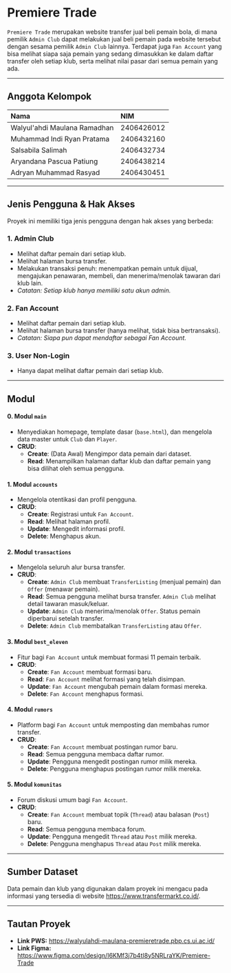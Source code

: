 # Premiere Trade

`Premiere Trade` merupakan website transfer jual beli pemain bola, di mana pemilik `Admin Club` dapat melakukan jual beli pemain pada website tersebut dengan sesama pemilik `Admin Club` lainnya. Terdapat juga `Fan Account` yang bisa melihat siapa saja pemain yang sedang dimasukkan ke dalam daftar transfer oleh setiap klub, serta melihat nilai pasar dari semua pemain yang ada.

---

## Anggota Kelompok

| Nama                          | NIM        |
| :---------------------------- | :--------- |
| Walyul'ahdi Maulana Ramadhan  | 2406426012 |
| Muhammad Indi Ryan Pratama    | 2406432160 |
| Salsabila Salimah             | 2406432734 |
| Aryandana Pascua Patiung      | 2406438214 |
| Adryan Muhammad Rasyad        | 2406430451 |

---

## Jenis Pengguna & Hak Akses

Proyek ini memiliki tiga jenis pengguna dengan hak akses yang berbeda:

### 1. Admin Club
* Melihat daftar pemain dari setiap klub.
* Melihat halaman bursa transfer.
* Melakukan transaksi penuh: menempatkan pemain untuk dijual, mengajukan penawaran, membeli, dan menerima/menolak tawaran dari klub lain.
* *Catatan: Setiap klub hanya memiliki satu akun admin.*

### 2. Fan Account
* Melihat daftar pemain dari setiap klub.
* Melihat halaman bursa transfer (hanya melihat, tidak bisa bertransaksi).
* *Catatan: Siapa pun dapat mendaftar sebagai Fan Account.*

### 3. User Non-Login
* Hanya dapat melihat daftar pemain dari setiap klub.

---

## Modul

#### 0. Modul `main`
* Menyediakan homepage, template dasar (`base.html`), dan mengelola data master untuk `Club` dan `Player`.
* **CRUD**:
    * **Create**: (Data Awal) Mengimpor data pemain dari dataset.
    * **Read**: Menampilkan halaman daftar klub dan daftar pemain yang bisa dilihat oleh semua pengguna.

#### 1. Modul `accounts`
* Mengelola otentikasi dan profil pengguna.
* **CRUD**:
    * **Create**: Registrasi untuk `Fan Account`.
    * **Read**: Melihat halaman profil.
    * **Update**: Mengedit informasi profil.
    * **Delete**: Menghapus akun.

#### 2. Modul `transactions`
* Mengelola seluruh alur bursa transfer.
* **CRUD**:
    * **Create**: `Admin Club` membuat `TransferListing` (menjual pemain) dan `Offer` (menawar pemain).
    * **Read**: Semua pengguna melihat bursa transfer. `Admin Club` melihat detail tawaran masuk/keluar.
    * **Update**: `Admin Club` menerima/menolak `Offer`. Status pemain diperbarui setelah transfer.
    * **Delete**: `Admin Club` membatalkan `TransferListing` atau `Offer`.

#### 3. Modul `best_eleven`
* Fitur bagi `Fan Account` untuk membuat formasi 11 pemain terbaik.
* **CRUD**:
    * **Create**: `Fan Account` membuat formasi baru.
    * **Read**: `Fan Account` melihat formasi yang telah disimpan.
    * **Update**: `Fan Account` mengubah pemain dalam formasi mereka.
    * **Delete**: `Fan Account` menghapus formasi.

#### 4. Modul `rumors`
* Platform bagi `Fan Account` untuk memposting dan membahas rumor transfer.
* **CRUD**:
    * **Create**: `Fan Account` membuat postingan rumor baru.
    * **Read**: Semua pengguna membaca daftar rumor.
    * **Update**: Pengguna mengedit postingan rumor milik mereka.
    * **Delete**: Pengguna menghapus postingan rumor milik mereka.

#### 5. Modul `komunitas`
* Forum diskusi umum bagi `Fan Account`.
* **CRUD**:
    * **Create**: `Fan Account` membuat topik (`Thread`) atau balasan (`Post`) baru.
    * **Read**: Semua pengguna membaca forum.
    * **Update**: Pengguna mengedit `Thread` atau `Post` milik mereka.
    * **Delete**: Pengguna menghapus `Thread` atau `Post` milik mereka.

---

## Sumber Dataset

Data pemain dan klub yang digunakan dalam proyek ini mengacu pada informasi yang tersedia di website https://www.transfermarkt.co.id/.

---

## Tautan Proyek

* **Link PWS:** https://walyulahdi-maulana-premieretrade.pbp.cs.ui.ac.id/
* **Link Figma:** https://www.figma.com/design/I6KMf3j7b4tI8y5NRLraYK/Premiere-Trade
